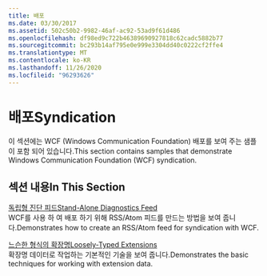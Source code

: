 ```yaml
---
title: 배포
ms.date: 03/30/2017
ms.assetid: 502c50b2-9982-46af-ac92-53ad9f61d486
ms.openlocfilehash: df98ed9c722b46389690927818c62cadc5882b77
ms.sourcegitcommit: bc293b14af795e0e999e3304dd40c0222cf2ffe4
ms.translationtype: MT
ms.contentlocale: ko-KR
ms.lasthandoff: 11/26/2020
ms.locfileid: "96293626"
---
```

# <a name="syndication"></a><span data-ttu-id="8b094-102">배포</span><span class="sxs-lookup"><span data-stu-id="8b094-102">Syndication</span></span>

<span data-ttu-id="8b094-103">이 섹션에는 WCF (Windows Communication Foundation) 배포를 보여 주는 샘플이 포함 되어 있습니다.</span><span class="sxs-lookup"><span data-stu-id="8b094-103">This section contains samples that demonstrate Windows Communication Foundation (WCF) syndication.</span></span>  
  
## <a name="in-this-section"></a><span data-ttu-id="8b094-104">섹션 내용</span><span class="sxs-lookup"><span data-stu-id="8b094-104">In This Section</span></span>  

 [<span data-ttu-id="8b094-105">독립형 진단 피드</span><span class="sxs-lookup"><span data-stu-id="8b094-105">Stand-Alone Diagnostics Feed</span></span>](stand-alone-diagnostics-feed-sample.md)  
 <span data-ttu-id="8b094-106">WCF를 사용 하 여 배포 하기 위해 RSS/Atom 피드를 만드는 방법을 보여 줍니다.</span><span class="sxs-lookup"><span data-stu-id="8b094-106">Demonstrates how to create an RSS/Atom feed for syndication with WCF.</span></span>  
  
 [<span data-ttu-id="8b094-107">느슨한 형식의 확장명</span><span class="sxs-lookup"><span data-stu-id="8b094-107">Loosely-Typed Extensions</span></span>](loosely-typed-extensions-sample.md)  
 <span data-ttu-id="8b094-108">확장명 데이터로 작업하는 기본적인 기술을 보여 줍니다.</span><span class="sxs-lookup"><span data-stu-id="8b094-108">Demonstrates the basic techniques for working with extension data.</span></span>

